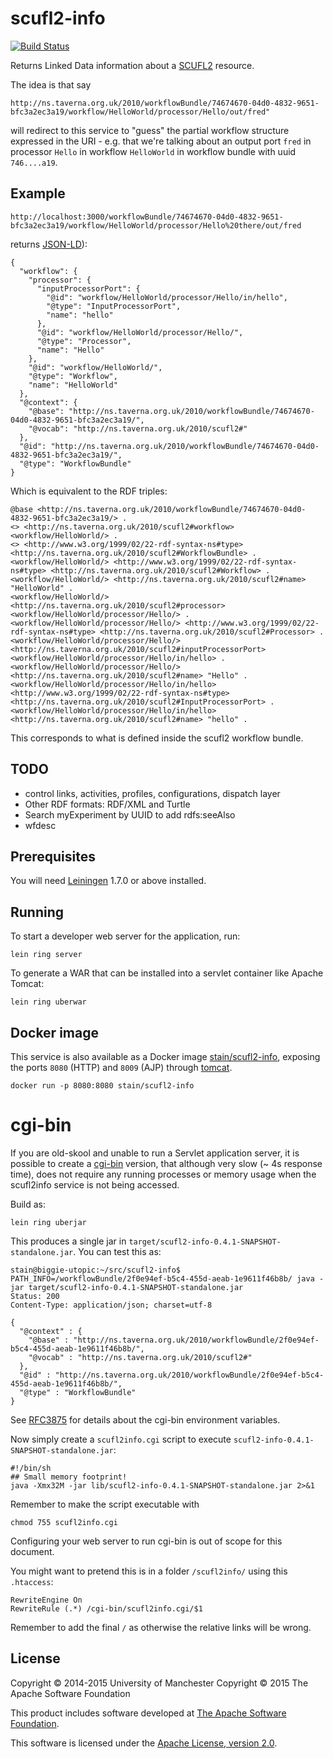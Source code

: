 # scufl2-info

[![Build Status](https://travis-ci.org/stain/scufl2-info.svg?branch=0.4.0)](https://travis-ci.org/stain/scufl2-info)

Returns Linked Data information about a [SCUFL2](http://dev.mygrid.org.uk/wiki/display/developer/SCUFL2) 
resource.

The idea is that say

    http://ns.taverna.org.uk/2010/workflowBundle/74674670-04d0-4832-9651-bfc3a2ec3a19/workflow/HelloWorld/processor/Hello/out/fred"

will redirect to this service to "guess" the partial workflow structure
expressed in the URI - e.g. that we're talking about an output port 
`fred` in processor `Hello` in workflow `HelloWorld` in workflow bundle
with uuid `746....a19`.

## Example

    http://localhost:3000/workflowBundle/74674670-04d0-4832-9651-bfc3a2ec3a19/workflow/HelloWorld/processor/Hello%20there/out/fred

returns [JSON-LD](http://json-ld.org/)):

    
    {
      "workflow": {
        "processor": {
          "inputProcessorPort": {
            "@id": "workflow/HelloWorld/processor/Hello/in/hello",
            "@type": "InputProcessorPort",
            "name": "hello"
          },
          "@id": "workflow/HelloWorld/processor/Hello/",
          "@type": "Processor",
          "name": "Hello"
        },
        "@id": "workflow/HelloWorld/",
        "@type": "Workflow",
        "name": "HelloWorld"
      },
      "@context": {
        "@base": "http://ns.taverna.org.uk/2010/workflowBundle/74674670-04d0-4832-9651-bfc3a2ec3a19/",
        "@vocab": "http://ns.taverna.org.uk/2010/scufl2#"
      },
      "@id": "http://ns.taverna.org.uk/2010/workflowBundle/74674670-04d0-4832-9651-bfc3a2ec3a19/",
      "@type": "WorkflowBundle"
    }
    


Which is equivalent to the RDF triples:

    @base <http://ns.taverna.org.uk/2010/workflowBundle/74674670-04d0-4832-9651-bfc3a2ec3a19/> .
    <> <http://ns.taverna.org.uk/2010/scufl2#workflow> <workflow/HelloWorld/> .
    <> <http://www.w3.org/1999/02/22-rdf-syntax-ns#type> <http://ns.taverna.org.uk/2010/scufl2#WorkflowBundle> .
    <workflow/HelloWorld/> <http://www.w3.org/1999/02/22-rdf-syntax-ns#type> <http://ns.taverna.org.uk/2010/scufl2#Workflow> .
    <workflow/HelloWorld/> <http://ns.taverna.org.uk/2010/scufl2#name> "HelloWorld" .
    <workflow/HelloWorld/> <http://ns.taverna.org.uk/2010/scufl2#processor> <workflow/HelloWorld/processor/Hello/> .
    <workflow/HelloWorld/processor/Hello/> <http://www.w3.org/1999/02/22-rdf-syntax-ns#type> <http://ns.taverna.org.uk/2010/scufl2#Processor> .
    <workflow/HelloWorld/processor/Hello/> <http://ns.taverna.org.uk/2010/scufl2#inputProcessorPort> <workflow/HelloWorld/processor/Hello/in/hello> .
    <workflow/HelloWorld/processor/Hello/> <http://ns.taverna.org.uk/2010/scufl2#name> "Hello" .
    <workflow/HelloWorld/processor/Hello/in/hello> <http://www.w3.org/1999/02/22-rdf-syntax-ns#type> <http://ns.taverna.org.uk/2010/scufl2#InputProcessorPort> .
    <workflow/HelloWorld/processor/Hello/in/hello> <http://ns.taverna.org.uk/2010/scufl2#name> "hello" .
    
This corresponds to what is defined inside the scufl2 workflow bundle.

## TODO

- control links, activities, profiles, configurations, dispatch layer
- Other RDF formats: RDF/XML and Turtle
- Search myExperiment by UUID to add rdfs:seeAlso 
- wfdesc


## Prerequisites

You will need [Leiningen][1] 1.7.0 or above installed.

[1]: https://github.com/technomancy/leiningen

## Running

To start a developer web server for the application, run:

    lein ring server

To generate a WAR that can be installed into a servlet container like Apache Tomcat:

    lein ring uberwar
    

## Docker image

This service is also available as a Docker image 
[stain/scufl2-info](https://registry.hub.docker.com/u/stain/scufl2-info/), exposing the ports `8080` (HTTP) and `8009` (AJP)
through [tomcat](https://registry.hub.docker.com/_/tomcat/).

    docker run -p 8080:8080 stain/scufl2-info

# cgi-bin

If you are old-skool and unable to run a Servlet application server, it is possible to create a 
[cgi-bin](http://www.ietf.org/rfc/rfc3875)
version, that although very slow (~ 4s response time), does not require any running processes or memory
usage when the scufl2info service is not being accessed.

Build as:

    lein ring uberjar

This produces a single jar in `target/scufl2-info-0.4.1-SNAPSHOT-standalone.jar`. You can test this as:

    stain@biggie-utopic:~/src/scufl2-info$ PATH_INFO=/workflowBundle/2f0e94ef-b5c4-455d-aeab-1e9611f46b8b/ java -jar target/scufl2-info-0.4.1-SNAPSHOT-standalone.jar
    Status: 200
    Content-Type: application/json; charset=utf-8

    {
      "@context" : {
        "@base" : "http://ns.taverna.org.uk/2010/workflowBundle/2f0e94ef-b5c4-455d-aeab-1e9611f46b8b/",
        "@vocab" : "http://ns.taverna.org.uk/2010/scufl2#"
      },
      "@id" : "http://ns.taverna.org.uk/2010/workflowBundle/2f0e94ef-b5c4-455d-aeab-1e9611f46b8b/",
      "@type" : "WorkflowBundle"
    }

See [RFC3875](http://www.ietf.org/rfc/rfc3875) for details about the cgi-bin environment variables.


Now simply create a `scufl2info.cgi` script to execute `scufl2-info-0.4.1-SNAPSHOT-standalone.jar`:

    #!/bin/sh
    ## Small memory footprint!
    java -Xmx32M -jar lib/scufl2-info-0.4.1-SNAPSHOT-standalone.jar 2>&1

Remember to make the script executable with 

    chmod 755 scufl2info.cgi

Configuring your web server to run cgi-bin is out of scope for this document.

You might want to pretend this is in a folder `/scufl2info/` using this `.htaccess`:

    RewriteEngine On
    RewriteRule (.*) /cgi-bin/scufl2info.cgi/$1

Remember to add the final `/` as otherwise the relative links will be wrong.

## License

Copyright © 2014-2015 University of Manchester
Copyright © 2015 The Apache Software Foundation

This product includes software developed at
[The Apache Software Foundation](http://www.apache.org/).

This software is licensed under the [Apache License, version 2.0](http://www.apache.org/licenses/LICENSE-2.0).

